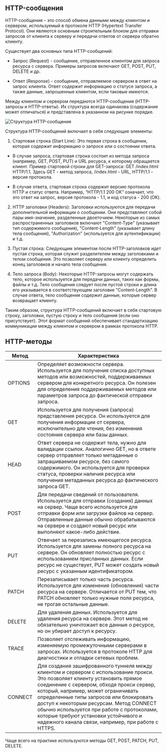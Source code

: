 ## HTTP-сообщения

HTTP-сообщения – это способ обмена данными между клиентом и сервером, используемый в протоколе HTTP (Hypertext Transfer Protocol). Они являются основным строительным блоком для отправки запросов от клиента к серверу и передачи ответов от сервера обратно клиенту.

Существует два основных типа HTTP-сообщений:

- Запрос (Request) - сообщение, отправленное клиентом для запроса ресурса с сервера. Примеры запросов включают GET, POST, PUT, DELETE и др.

- Ответ (Response) - сообщение, отправляемое сервером в ответ на запрос клиента. Ответ содержит информацию о статусе запроса, а также данные, запрошенные клиентом, если таковые имеются.

Между клиентом и сервером передаются HTTP-сообщения (HTTP-запросы и HTTP-ответы). Их структура всегда одинакова (содержание может отличаться) и представлена в указанном на рисунке порядке.

![Структура HTTP-сообщения](https://thumb.tildacdn.com/tild6637-6462-4330-b335-643930613161/-/resize/768x/-/format/webp/8.png) 

Структура HTTP-сообщений включает в себя следующие элементы:

1. Стартовая строка (Start Line): Это первая строка в сообщении, которая содержит информацию о запросе или о состоянии ответа.

- В случае запроса, стартовая строка состоит из метода запроса (например, GET, POST, PUT) и URL ресурса, к которому обращается клиент. Пример стартовой строки для GET-запроса: GET /index.html HTTP/1.1. Здесь GET - метод запроса, /index.html - URL, HTTP/1.1 - версия протокола.

- В случае ответа, стартовая строка содержит версию протокола HTTP и статус ответа. Например, “HTTP/1.1 200 OK” означает, что это ответ на запрос, версия протокола - 1.1, и код статуса - 200 (OK).

2. HTTP заголовки (Headers): Заголовки используются для передачи дополнительной информации о сообщении. Они представляют собой пары имя-значение, разделенные двоеточием. Некоторые из самых распространенных заголовков включают "Content-Type" (указывает тип содержимого сообщения), "Content-Length" (указывает длину тела сообщения), "Authorization" (используется для аутентификации) и т.д.

3. Пустая строка: Следующим элементом после HTTP-заголовков идет пустая строка, которая служит разделителем между заголовками и телом сообщения. Это позволяет серверу или клиенту определить конец заголовков и начало тела сообщения.

4. Тело запроса (Body): Некоторые HTTP-запросы могут содержать тело, которое используется для передачи данных, таких как формы, файлы и т.д. Тело сообщения следует после пустой строки и длина его указывается в соответствующем заголовке "Content-Length". В случае ответа, тело сообщения содержит данные, которые сервер возвращает клиенту.

Таким образом, структура HTTP-сообщений включает в себя стартовую строку, заголовки, пустую строку и тело сообщения (если оно присутствует). Этот формат сообщений обеспечивает стандартизацию коммуникации между клиентом и сервером в рамках протокола HTTP.

## HTTP-методы

|Метод	|Характеристика|
|-------|--------------|
|OPTIONS|Определяет возможности сервера. Используется для получения списка доступных методов или возможностей, поддерживаемых сервером для конкретного ресурса. Он полезен для определения поддерживаемых методов или параметров запроса до фактической отправки запроса.| 
|GET    |Используется для получения (запроса) представления ресурса. Он используется для получения информации от сервера, исключительно для чтения, без изменения состояния сервера или базы данных.|
|HEAD   |Ответ сервера не содержит тела, нужно для валидации ссылок. Аналогично GET, но в ответе сервер отправляет только метаданные о запрашиваемом ресурсе, без самого содержимого. Он используется для проверки статуса, проверки наличия ресурса или получения метаданных ресурса до фактического запроса GET.|
|POST   |Для передачи сведений от пользователя. Используется для отправки (создания) данных на сервер. Чаще всего используется для отправки форм или загрузки файлов на сервер. Отправленные данные обычно обрабатываются на сервере и создают новый ресурс или выполняют какое-либо действие.|
|PUT    |Отвечает за перезапись имеющегося ресурса. Используется для замены полного ресурса на сервере. Он обновляет полностью ресурс с использованием присланных данных. Если ресурс не существует, PUT может создать новый ресурс с указанным идентификатором.|
|PATCH  |Перезаписывает только часть ресурса. Используется для изменения (обновления) части ресурса на сервере. Отличается от PUT тем, что PATCH обновляет только нужные поля ресурса, не трогая остальные данные.|
|DELETE |Для удаления данных. Используется для удаления ресурса на сервере. Этот метод не обязательно уничтожает все данные о ресурсе, но он убирает доступ к ресурсу.|
|TRACE  |Позволяет отслеживать информацию, изменяемую промежуточными серверами в запросах. Используется в протоколе HTTP для диагностики и отладки сетевых проблем.|
|CONNECT|Для создания зашифрованного туннеля между клиентом и сервером с использование прокси. Это позволяет клиенту установить прямое соединение с сервером, обходя прокси сервер, который, например, может ограничивать определенные типы запросов или блокировать доступ к некоторым ресурсам. Метод CONNECT обычно используется при работе с протоколами, которые требуют установки устойчивого и надежного канала связи, например, при работе с HTTPS.|

Чаще всего на практике используются методы GET, POST, PATCH, PUT, DELETE.
